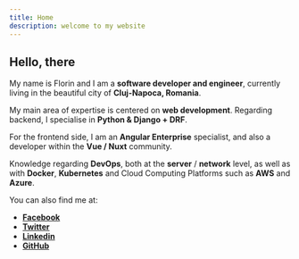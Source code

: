 ```yaml
---
title: Home
description: welcome to my website
---
```


## Hello, there

My name is Florin and I am a **software developer and engineer**, currently living in the beautiful city of **Cluj-Napoca, Romania**.

My main area of expertise is centered on **web development**.
Regarding backend, I specialise in **Python & Django + DRF**.

For the frontend side, I am an **Angular Enterprise** specialist, and also a developer within the **Vue / Nuxt** community.

Knowledge regarding **DevOps**, both at the **server** / **network** level, as well as with **Docker**, **Kubernetes** and Cloud Computing Platforms such as **AWS** and **Azure**.

You can also find me at:

- [**Facebook**](https://www.facebook.com/florin.scout)
- [**Twitter**](https://twitter.com/florinscout)
- [**Linkedin**](https://www.linkedin.com/in/florin-tomozei/)
- [**GitHub**](https://github.com/Mallfurion)
